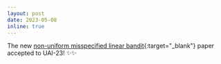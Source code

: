 ```yaml
---
layout: post
date: 2023-05-08
inline: true
---
```


The new [non-uniform misspecified linear bandit](https://arxiv.org/pdf/2302.13252.pdf){:target="\_blank"} paper accepted to UAI-23! :sparkles::sparkles: 

